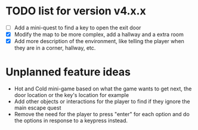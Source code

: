 # TODO list for version v4.x.x
- [ ] Add a mini-quest to find a key to open the exit door
- [X] Modify the map to be more complex, add a hallway and a extra room
- [X] Add more description of the environment, like telling the player when they are in a corner, hallway, etc.

# Unplanned feature ideas
* Hot and Cold mini-game based on what the game wants to get next, the door location or the key's location for example
* Add other objects or interactions for the player to find if they ignore the main escape quest
* Remove the need for the player to press "enter" for each option and do the options in response to a keypress instead.

